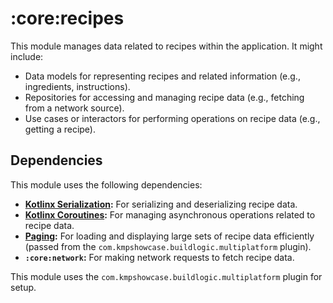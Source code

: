 # :core:recipes

This module manages data related to recipes within the application. It might include:

* Data models for representing recipes and related information (e.g., ingredients, instructions).
* Repositories for accessing and managing recipe data (e.g., fetching from a network source).
* Use cases or interactors for performing operations on recipe data (e.g., getting a recipe).

## Dependencies

This module uses the following dependencies:

* **[Kotlinx Serialization](https://github.com/Kotlin/kotlinx.serialization):** For serializing and deserializing recipe data.
* **[Kotlinx Coroutines](https://kotlinlang.org/docs/coroutines-overview.html):** For managing asynchronous operations related to recipe data.
* **[Paging](https://developer.android.com/topic/libraries/architecture/paging):** For loading and displaying large sets of recipe data efficiently (passed from the `com.kmpshowcase.buildlogic.multiplatform` plugin).
* **`:core:network`:** For making network requests to fetch recipe data.

This module uses the `com.kmpshowcase.buildlogic.multiplatform` plugin for setup.